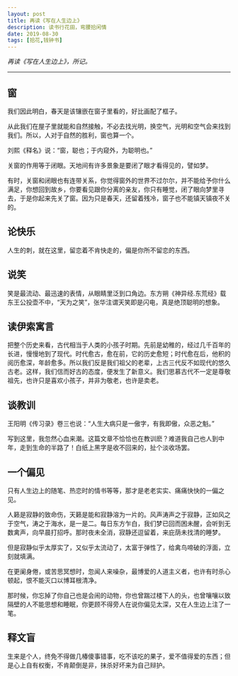 ```yaml
---
layout: post
title: 再读《写在人生边上》
description: 读书行花田，弯腰拾闲情
date: 2019-08-30
tags: [拾花,钱钟书]
---
```


*再读《写在人生边上》，所记。*

<!--more-->

---

## 窗

我们因此明白，春天是该镶嵌在窗子里看的，好比画配了框子。

从此我们在屋子里就能和自然接触，不必去找光明，换空气，光明和空气会来找到我们。所以，人对于自然的胜利，窗也算一个。

刘熙《释名》说：“窗，聪也；于内窥外，为聪明也。”

关窗的作用等于闭眼。天地间有许多景象是要闭了眼才看得见的，譬如梦。

有时，关窗和闭眼也有连带关系，你觉得窗外的世界不过尔尔，并不能给予你什么满足，你想回到故乡，你要看见跟你分离的亲友，你只有睡觉，闭了眼向梦里寻去，于是你起来先关了窗。因为只是春天，还留着残冷，窗子也不能镇天镇夜不关的。

## 论快乐

人生的刺，就在这里，留恋着不肯快走的，偏是你所不留恋的东西。

## 说笑

笑是最流动、最迅速的表情，从眼睛里泛到口角边。东方朔《神异经.东荒经》载东王公投壶不中，“天为之笑”，张华注谓天笑即是闪电，真是绝顶聪明的想象。

## 读伊索寓言

把整个历史来看，古代相当于人类的小孩子时期。先前是幼稚的，经过几千百年的长进，慢慢地到了现代。时代愈古，愈在前，它的历史愈短；时代愈在后，他积的阅历愈深，年龄愈多。所以我们反是我们祖父的老辈，上古三代反不如现代的悠久古老。这样，我们信而好古的态度，便发生了新意义。我们思慕古代不一定是尊敬祖先，也许只是喜欢小孩子，并非为敬老，也许是卖老。

## 谈教训

王阳明《传习录》卷三也说：“人生大病只是一傲字，有我即傲，众恶之魁。”

写到这里，我忽然心血来潮。这篇文章不恰恰也在教训麽？难道我自己也人到中年，走到生命的半路了！白纸上黑字是收不回来的，扯个淡收场罢。

## 一个偏见

只有人生边上的随笔、热恋时的情书等等，那才是老老实实、痛痛快快的一偏之见。

人籁是寂静的致命伤，天籁是能和寂静溶为一片的。风声涛声之于寂静，正如风之于空气，涛之于海水，是一是二。每日东方乍白，我们梦已回而困未醒，会听到无数禽声，向早晨打招呼。那时夜未全消，寂静还逗留着，来庇荫未找清的睡梦。

但是寂静似乎太厚实了，又似乎太流动了，太富于弹性了，给禽鸟啼破的浮面，立刻就填满。

在更阑身倦，或苦思冥想时，忽闻人来噪杂，最博爱的人道主义者，也许有时杀心顿起，恨不能灭口以博耳根清净。

那时候，你忘掉了你自己也是会闹的动物，你也曾踹过楼下人的头，也曾嚷嚷以致隔壁的人不能思想和睡眠，你更顾不得旁人在说你偏见太深，又在人生边上注了一笔。

## 释文盲

生来是个人，终免不得做几椿傻事错事，吃不该吃的果子，爱不值得爱的东西；但是心上自有权衡，不肯颠倒是非，抹杀好坏来为自己辩护。
